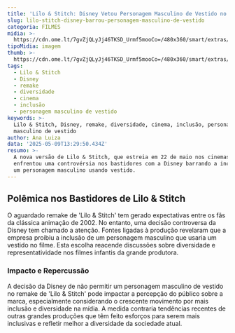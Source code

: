 ```yaml
---
title: 'Lilo & Stitch: Disney Vetou Personagem Masculino de Vestido no Remake'
slug: lilo-stitch-disney-barrou-personagem-masculino-de-vestido
categoria: FILMES
midia: >-
  https://cdn.ome.lt/7gvZjQLyJj46TKSD_Urmf5mooCo=/480x360/smart/extras/conteudos/omelete_THUMB_-_2025-05-09T100754.209.png
tipoMidia: imagem
thumb: >-
  https://cdn.ome.lt/7gvZjQLyJj46TKSD_Urmf5mooCo=/480x360/smart/extras/conteudos/omelete_THUMB_-_2025-05-09T100754.209.png
tags:
  - Lilo & Stitch
  - Disney
  - remake
  - diversidade
  - cinema
  - inclusão
  - personagem masculino de vestido
keywords: >-
  Lilo & Stitch, Disney, remake, diversidade, cinema, inclusão, personagem
  masculino de vestido
author: Ana Luiza
data: '2025-05-09T13:29:50.434Z'
resumo: >-
  A nova versão de Lilo & Stitch, que estreia em 22 de maio nos cinemas,
  enfrentou uma controvérsia nos bastidores com a Disney barrando a inclusão de
  um personagem masculino usando vestido.
---
```


## Polêmica nos Bastidores de Lilo & Stitch

O aguardado remake de 'Lilo & Stitch' tem gerado expectativas entre os fãs da clássica animação de 2002. No entanto, uma decisão controversa da Disney tem chamado a atenção. Fontes ligadas à produção revelaram que a empresa proibiu a inclusão de um personagem masculino que usaria um vestido no filme. Esta escolha reacende discussões sobre diversidade e representatividade nos filmes infantis da grande produtora.

### Impacto e Repercussão

A decisão da Disney de não permitir um personagem masculino de vestido no remake de 'Lilo & Stitch' pode impactar a percepção do público sobre a marca, especialmente considerando o crescente movimento por mais inclusão e diversidade na mídia. A medida contraria tendências recentes de outras grandes produções que têm feito esforços para serem mais inclusivas e refletir melhor a diversidade da sociedade atual.
